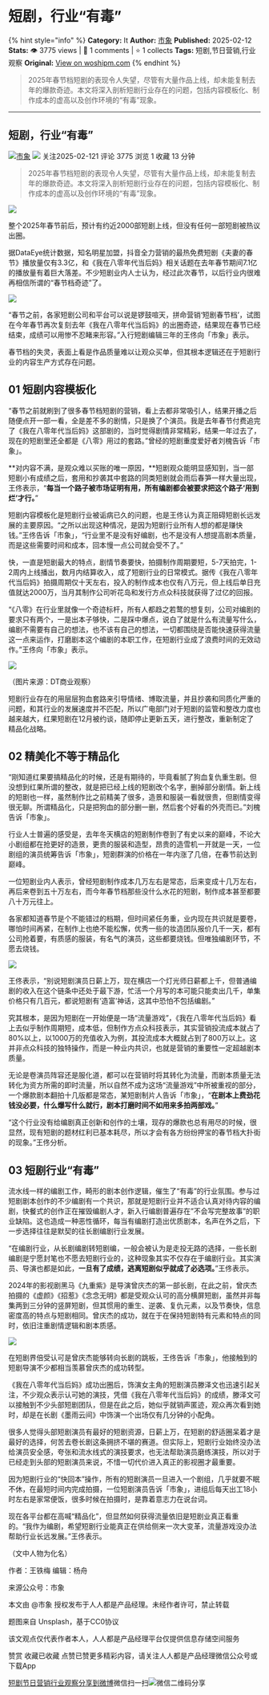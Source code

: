 # 短剧，行业“有毒”
{% hint style="info" %}
**Category:** It
**Author:** [市象](https://www.woshipm.com/u/826464)
**Published:** 2025-02-12  
**Stats:** 👁️ 3775 views | 💬 1 comments | ⭐ 1 collects
**Tags:** 短剧,节日营销,行业观察
**Original:** [View on woshipm.com](https://www.woshipm.com/it/6178294.html)
{% endhint %}
> 2025年春节档短剧的表现令人失望，尽管有大量作品上线，却未能复制去年的爆款奇迹。本文将深入剖析短剧行业存在的问题，包括内容模板化、制作成本的虚高以及创作环境的“有毒”现象。

---

## 短剧，行业“有毒”

[![](https://static.woshipm.com/view/woshipm_api_def_20240829104203_6543.jpg?imageView2/1/w/72/h/72/q/100)](https://www.woshipm.com/u/826464)[市象](https://www.woshipm.com/u/826464) ![](https://static.woshipm.com/tag/1122_1@2x.png) 关注2025-02-121 评论 3775 浏览 1 收藏 13 分钟

> 2025年春节档短剧的表现令人失望，尽管有大量作品上线，却未能复制去年的爆款奇迹。本文将深入剖析短剧行业存在的问题，包括内容模板化、制作成本的虚高以及创作环境的“有毒”现象。

![](https://image.woshipm.com/2023/04/17/bb8a148e-dcf5-11ed-897e-00163e0b5ff3.png)

整个2025年春节前后，预计有约近2000部短剧上线，但没有任何一部短剧被热议出圈。

据DataEye统计数据，知名明星加盟，抖音全力营销的最热免费短剧《夫妻的春节》播放量仅有3.3亿，和《我在八零年代当后妈》相关话题在去年春节期间7.1亿的播放量有着巨大落差。不少短剧业内人士认为，经过此次春节，以后行业内很难再相信所谓的“春节档奇迹”了。

![](https://image.woshipm.com/wp-files/2025/02/TcOg9QSIjQqAxaUcLZ99.png)

“春节之前，各家短剧公司和平台可以说是锣鼓喧天，拼命营销‘短剧春节档’，试图在今年春节再次复刻去年《我在八零年代当后妈》的出圈奇迹，结果现在春节已经结束，成绩可以用惨不忍睹来形容。”入行短剧编辑三年的王佟向「市象」表示。

春节档的失灵，表面上看是作品质量难以让观众买单，但其根本逻辑还在于短剧行业的内容生产方式存在问题。

## 01 短剧内容模板化

“春节之前就刷到了很多春节档短剧的营销，看上去都非常吸引人，结果开播之后随便点开一部一看，全是差不多的剧情，只是换了个演员。我是去年春节付费追完了《我在八零年代当后妈》这部剧的，当时觉得剧情非常精彩，结果一年过去了，现在的短剧里还全都是《八零》用过的套路。”曾经的短剧重度爱好者刘槐告诉「市象」。

**对内容不满，是观众难以买账的唯一原因，**短剧观众能明显感知到，当一部短剧小有成绩之后，套用和抄袭其中套路的同类短剧就会雨后春笋一样大量出现，王佟表示，“**每当一个路子被市场证明有用，所有编剧都会被要求把这个路子‘用到烂’才行。**”

短剧内容模板化是短剧行业被诟病已久的问题，也是王佟认为真正阻碍短剧长远发展的主要原因。“之所以出现这种情况，是因为短剧行业所有人想的都是赚快钱。”王佟告诉「市象」，“行业里不是没有好编剧，也不是没有人想提高剧本质量，而是这些需要时间和成本，回本慢一点公司就会受不了。”

快，一直是短剧最大的特点，剧情节奏要快，拍摄制作周期要短，5-7天拍完，1-2周内上线播出，数月内结算收入，成了短剧行业的日常模式。据传《我在八零年代当后妈》拍摄周期仅十天左右，投入的制作成本也仅有八万元，但上线后单日充值就达2000万，当月其制作公司听花岛和发行方点众科技就获得了过亿的回报。

“《八零》在行业里就像一个奇迹标杆，所有人都趋之若鹜的想复刻，公司对编剧的要求只有两个，一是出本子够快，二是踩中爆点，说白了就是什么有流量写什么，编剧不需要有自己的想法，也不该有自己的想法，一切都围绕是否能快速获得流量这一点来运作，打磨剧本这个编剧的本职工作，在短剧行业成了浪费时间的无效动作。”王佟向「市象」表示。

![](https://image.woshipm.com/wp-files/2025/02/pIGTdhRd1jRhdnln5JEr.png)

（图片来源：DT商业观察）

短剧行业存在的用层层狗血套路来引导情绪、博取流量，并且抄袭和同质化严重的问题，和其行业的发展速度并不匹配，所以广电部门对于短剧的监管和整改力度也越来越大，红果短剧在12月被约谈，随即停止更新五天，进行整改，重新制定了精品化战略。

## 02 精美化不等于精品化

“刚知道红果要搞精品化的时候，还是有期待的，毕竟看腻了狗血复仇重生剧。但没想到红果所谓的整改，就是把已经上线的短剧改个名字，删掉部分剧情。新上线的短剧也一样，虽然制作比之前精美了很多，造景和服装一看就很贵，但剧情变得很无聊。所谓精品化，只是把狗血的部分删一删，然后套个好看的外壳而已。”刘槐告诉「市象」。

行业人士普遍的感受是，去年冬天横店的短剧制作卷到了有史以来的巅峰，不论大小剧组都在抢更好的造景，更贵的服装和造型，昂贵的造雪机一开就是一天，一位剧组的演员统筹告诉「市象」，短剧群演的价格在一年内涨了几倍，在春节前达到巅峰。

一位短剧业内人表示，曾经短剧制作成本几万左右是常态，后来变成十几万左右，再后来卷到五十万左右，而今年春节档那些没什么水花的短剧，制作成本甚至都要八十万元往上。

各家都知道春节是个不能错过的档期，但时间紧任务重，业内现在共识就是要卷，哪怕时间再紧，在制作上也绝不能松懈，优秀一些的妆造团队报价几千一天，都有公司抢着要，有质感的服装，有名气的演员，这些都要烧钱。但唯独编剧环节，不愿去烧钱。

![](https://image.woshipm.com/wp-files/2025/02/RzI4rOzShhwWQ2i8Twix.png)

王佟表示，“别说短剧演员日薪上万，现在横店一个灯光师日薪都上千，但普通编剧的收入在这个链条中还处于最下游，忙活一个月写的本可能只能卖出几千，单集价格只有几百元，都说短剧有‘造富’神话，这其中恐怕不包括编剧。”

究其根本，是因为短剧在一开始便是一场“流量游戏”，《我在八零年代当后妈》看上去似乎制作周期短，成本低，但制作方点众科技表示，其实营销投流成本就占了80%以上，以1000万的充值收入为例，其投流成本大概就占到了800万以上。这并非点众科技的独特操作，而是一种业内共识，也就是营销的重要性一定超越剧本质量。

无论是卷演员阵容还是服化道，都可以在营销时将其转化为流量，而剧本质量无法转化为资方所需的即时流量，所以自然不成为这场“流量游戏”中所被重视的部分，一个爆款剧本翻拍十几版都是常态，某短剧制片人告诉「市象」，“**在剧本上费劲花钱没必要，什么爆写什么就行，剧本打磨时间不如用来多拍两部戏。**”

“这个行业没有给编剧真正创新和创作的土壤，现存的爆款也总有用尽的时候，很显然，现有短剧的题材红利已基本耗尽，所以才会有各方纷纷押宝的春节档大扑街的现象。”王佟分析。

## 03 短剧行业“有毒”

流水线一样的编剧工作，畸形的剧本创作逻辑，催生了“有毒”的行业氛围。参与过短剧剧本创作的不少编剧有一个共识，那就是短剧行业并不适合认真对待内容的编剧，快餐式的创作正在摧毁编剧人才，新入行编剧普遍存在”不会写完整故事”的职业缺陷。这也造成一种恶性循环，每当有编剧打造出优质剧本，名声在外之后，下一步选择往往是默契的往长剧编剧行业发展。

“在编剧行业，从长剧编剧转短剧编，一般会被认为是走投无路的选择，一些长剧编剧是宁愿封笔也不愿去短剧行业的，这种现象其实不仅存在于编剧行业。其实演员、导演也都是如此，**一旦有了成绩，逃离短剧似乎就成了必选项。**”王佟表示。

2024年的影视剧黑马《九重紫》是导演曾庆杰的第一部长剧，在此之前，曾庆杰拍摄的《虚颜》《招惹》《念念无明》都是受观众认可的高分横屏短剧，虽然并非每集两到三分钟的竖屏短剧，但其惯用的重生、逆袭、复仇元素，以及节奏快，信息密度高的特点与短剧相同。曾庆杰的成功，就在于在保持短剧特有元素和特点的同时，依旧注重剧情逻辑和剧本质感。

![](https://image.woshipm.com/wp-files/2025/02/3kpSeDimDzngnNXxAbn6.png)

在短剧界倍受认可是曾庆杰能够转向长剧的跳板，王佟告诉「市象」，他接触到的短剧导演不少都相当羡慕曾庆杰的成功转型。

《我在八零年代当后妈》成功出圈后，饰演女主角的短剧演员滕泽文也迅速引起关注，不少观众表示认可她的演技，凭借《我在八零年代当后妈》的成绩，滕泽文可以接触到不少头部短剧团队，但是在此之后，她似乎就销声匿迹，观众再次看到她时，却是在长剧《墨雨云间》中饰演一个出场仅有几分钟的小配角。

很多人觉得头部短剧演员有最好的短剧资源，日薪上万，在短剧的舒适圈呆着才是最好的选择，何苦去卷长剧这条拥挤不堪的赛道。但实际上，短剧行业始终没办法给演员安全感，夸张和流水线式的演技要求，也无法帮助演员磨练演技，所以对于已经走到头部的短剧演员来说，不惜一切代价进入真正的影视圈才最重要。

因为短剧行业的“快回本”操作，所有的短剧演员一旦进入一个剧组，几乎就要不眠不休，在最短时间内完成拍摄，一位短剧演员告诉「市象」，进组后每天出工18小时左右是家常便饭，很多时候在拍摄时，是靠着意志力在说台词。

现在各平台都在高喊“精品化”，但显然如何获得流量依旧是短剧业真正看重的。“我作为编剧，希望短剧行业能真正在供给侧来一次大变革，流量游戏没办法帮助行业长远发展。”王佟表示。

（文中人物为化名）

作者：王铁梅 编辑：杨舟

来源公众号：市象

本文由 @市象 授权发布于人人都是产品经理。未经作者许可，禁止转载

题图来自 Unsplash，基于CC0协议

该文观点仅代表作者本人，人人都是产品经理平台仅提供信息存储空间服务

赞赏 收藏已收藏 点赞已赞更多精彩内容，请关注人人都是产品经理微信公众号或下载App

[短剧](https://www.woshipm.com/tag/%e7%9f%ad%e5%89%a7)[节日营销](https://www.woshipm.com/tag/%e8%8a%82%e6%97%a5%e8%90%a5%e9%94%80)[行业观察](https://www.woshipm.com/tag/%e8%a1%8c%e4%b8%9a%e8%a7%82%e5%af%9f)[分享到微博](https://service.weibo.com/share/share.php?appkey=2775287854&title=短剧，行业“有毒”&url=https://www.woshipm.com/it/6178294.html&pic=https://image.woshipm.com/2023/04/17/bb8a148e-dcf5-11ed-897e-00163e0b5ff3.png)微信扫一扫![微信二维码](https://api.pwmqr.com/qrcode/create/?url=https://www.woshipm.com/it/6178294.html)分享